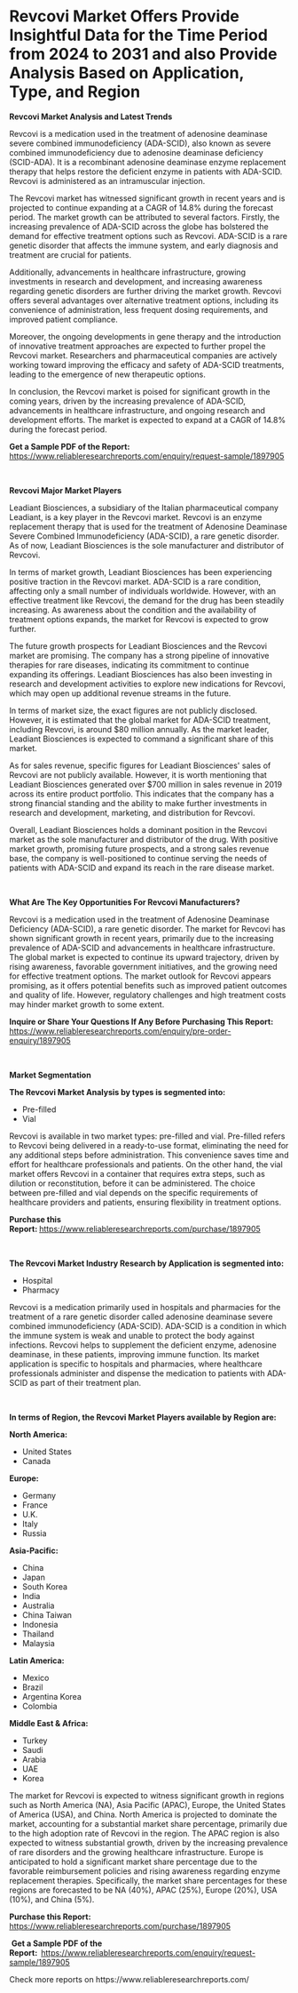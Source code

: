 <p><h1>Revcovi Market Offers Provide Insightful Data for the Time Period from 2024 to 2031 and also Provide Analysis Based on Application, Type, and Region</h1></p><p><strong>Revcovi Market Analysis and Latest Trends</strong></p>
<p><p>Revcovi is a medication used in the treatment of adenosine deaminase severe combined immunodeficiency (ADA-SCID), also known as severe combined immunodeficiency due to adenosine deaminase deficiency (SCID-ADA). It is a recombinant adenosine deaminase enzyme replacement therapy that helps restore the deficient enzyme in patients with ADA-SCID. Revcovi is administered as an intramuscular injection.</p><p>The Revcovi market has witnessed significant growth in recent years and is projected to continue expanding at a CAGR of 14.8% during the forecast period. The market growth can be attributed to several factors. Firstly, the increasing prevalence of ADA-SCID across the globe has bolstered the demand for effective treatment options such as Revcovi. ADA-SCID is a rare genetic disorder that affects the immune system, and early diagnosis and treatment are crucial for patients.</p><p>Additionally, advancements in healthcare infrastructure, growing investments in research and development, and increasing awareness regarding genetic disorders are further driving the market growth. Revcovi offers several advantages over alternative treatment options, including its convenience of administration, less frequent dosing requirements, and improved patient compliance.</p><p>Moreover, the ongoing developments in gene therapy and the introduction of innovative treatment approaches are expected to further propel the Revcovi market. Researchers and pharmaceutical companies are actively working toward improving the efficacy and safety of ADA-SCID treatments, leading to the emergence of new therapeutic options.</p><p>In conclusion, the Revcovi market is poised for significant growth in the coming years, driven by the increasing prevalence of ADA-SCID, advancements in healthcare infrastructure, and ongoing research and development efforts. The market is expected to expand at a CAGR of 14.8% during the forecast period.</p></p>
<p><strong>Get a Sample PDF of the Report:&nbsp;</strong> <a href="https://www.reliableresearchreports.com/enquiry/request-sample/1897905">https://www.reliableresearchreports.com/enquiry/request-sample/1897905</a></p>
<p>&nbsp;</p>
<p><strong>Revcovi Major Market Players</strong></p>
<p><p>Leadiant Biosciences, a subsidiary of the Italian pharmaceutical company Leadiant, is a key player in the Revcovi market. Revcovi is an enzyme replacement therapy that is used for the treatment of Adenosine Deaminase Severe Combined Immunodeficiency (ADA-SCID), a rare genetic disorder. As of now, Leadiant Biosciences is the sole manufacturer and distributor of Revcovi.</p><p>In terms of market growth, Leadiant Biosciences has been experiencing positive traction in the Revcovi market. ADA-SCID is a rare condition, affecting only a small number of individuals worldwide. However, with an effective treatment like Revcovi, the demand for the drug has been steadily increasing. As awareness about the condition and the availability of treatment options expands, the market for Revcovi is expected to grow further.</p><p>The future growth prospects for Leadiant Biosciences and the Revcovi market are promising. The company has a strong pipeline of innovative therapies for rare diseases, indicating its commitment to continue expanding its offerings. Leadiant Biosciences has also been investing in research and development activities to explore new indications for Revcovi, which may open up additional revenue streams in the future.</p><p>In terms of market size, the exact figures are not publicly disclosed. However, it is estimated that the global market for ADA-SCID treatment, including Revcovi, is around $80 million annually. As the market leader, Leadiant Biosciences is expected to command a significant share of this market.</p><p>As for sales revenue, specific figures for Leadiant Biosciences' sales of Revcovi are not publicly available. However, it is worth mentioning that Leadiant Biosciences generated over $700 million in sales revenue in 2019 across its entire product portfolio. This indicates that the company has a strong financial standing and the ability to make further investments in research and development, marketing, and distribution for Revcovi.</p><p>Overall, Leadiant Biosciences holds a dominant position in the Revcovi market as the sole manufacturer and distributor of the drug. With positive market growth, promising future prospects, and a strong sales revenue base, the company is well-positioned to continue serving the needs of patients with ADA-SCID and expand its reach in the rare disease market.</p></p>
<p>&nbsp;</p>
<p><strong>What Are The Key Opportunities For Revcovi Manufacturers?</strong></p>
<p><p>Revcovi is a medication used in the treatment of Adenosine Deaminase Deficiency (ADA-SCID), a rare genetic disorder. The market for Revcovi has shown significant growth in recent years, primarily due to the increasing prevalence of ADA-SCID and advancements in healthcare infrastructure. The global market is expected to continue its upward trajectory, driven by rising awareness, favorable government initiatives, and the growing need for effective treatment options. The market outlook for Revcovi appears promising, as it offers potential benefits such as improved patient outcomes and quality of life. However, regulatory challenges and high treatment costs may hinder market growth to some extent.</p></p>
<p><strong>Inquire or Share Your Questions If Any Before Purchasing This Report:</strong> <a href="https://www.reliableresearchreports.com/enquiry/pre-order-enquiry/1897905">https://www.reliableresearchreports.com/enquiry/pre-order-enquiry/1897905</a></p>
<p>&nbsp;</p>
<p><strong>Market Segmentation</strong></p>
<p><strong>The Revcovi Market Analysis by types is segmented into:</strong></p>
<p><ul><li>Pre-filled</li><li>Vial</li></ul></p>
<p><p>Revcovi is available in two market types: pre-filled and vial. Pre-filled refers to Revcovi being delivered in a ready-to-use format, eliminating the need for any additional steps before administration. This convenience saves time and effort for healthcare professionals and patients. On the other hand, the vial market offers Revcovi in a container that requires extra steps, such as dilution or reconstitution, before it can be administered. The choice between pre-filled and vial depends on the specific requirements of healthcare providers and patients, ensuring flexibility in treatment options.</p></p>
<p><strong>Purchase this Report:&nbsp;</strong><a href="https://www.reliableresearchreports.com/purchase/1897905">https://www.reliableresearchreports.com/purchase/1897905</a></p>
<p>&nbsp;</p>
<p><strong>The Revcovi Market Industry Research by Application is segmented into:</strong></p>
<p><ul><li>Hospital</li><li>Pharmacy</li></ul></p>
<p><p>Revcovi is a medication primarily used in hospitals and pharmacies for the treatment of a rare genetic disorder called adenosine deaminase severe combined immunodeficiency (ADA-SCID). ADA-SCID is a condition in which the immune system is weak and unable to protect the body against infections. Revcovi helps to supplement the deficient enzyme, adenosine deaminase, in these patients, improving immune function. Its market application is specific to hospitals and pharmacies, where healthcare professionals administer and dispense the medication to patients with ADA-SCID as part of their treatment plan.</p></p>
<p>&nbsp;</p>
<p><strong>In terms of Region, the Revcovi Market Players available by Region are:</strong></p>
<p>
    <p> <strong> North America: </strong>
        <ul>
            <li>United States</li>
            <li>Canada</li>
        </ul>
        </p> 
    <p> <strong> Europe: </strong>
        <ul>
            <li>Germany</li>
            <li>France</li>
            <li>U.K.</li>
            <li>Italy</li>
            <li>Russia</li>
        </ul>
        </p> 
    <p> <strong> Asia-Pacific: </strong>
        <ul>
            <li>China</li>
            <li>Japan</li>
            <li>South Korea</li>
            <li>India</li>
            <li>Australia</li>
            <li>China Taiwan</li>
            <li>Indonesia</li>
            <li>Thailand</li>
            <li>Malaysia</li>
        </ul>
        </p> 
    <p> <strong> Latin America: </strong>
        <ul>
            <li>Mexico</li>
            <li>Brazil</li>
            <li>Argentina Korea</li>
            <li>Colombia</li>
        </ul>
        </p> 
    <p> <strong> Middle East & Africa: </strong>
        <ul>
            <li>Turkey</li>
            <li>Saudi</li>
            <li>Arabia</li>
            <li>UAE</li>
            <li>Korea</li>
        </ul>
    </p>
    </p>
<p><p>The market for Revcovi is expected to witness significant growth in regions such as North America (NA), Asia Pacific (APAC), Europe, the United States of America (USA), and China. North America is projected to dominate the market, accounting for a substantial market share percentage, primarily due to the high adoption rate of Revcovi in the region. The APAC region is also expected to witness substantial growth, driven by the increasing prevalence of rare disorders and the growing healthcare infrastructure. Europe is anticipated to hold a significant market share percentage due to the favorable reimbursement policies and rising awareness regarding enzyme replacement therapies. Specifically, the market share percentages for these regions are forecasted to be NA (40%), APAC (25%), Europe (20%), USA (10%), and China (5%).</p></p>
<p><strong>Purchase this Report: </strong><a href="https://www.reliableresearchreports.com/purchase/1897905">https://www.reliableresearchreports.com/purchase/1897905</a></p>
<p>&nbsp;<strong>Get a Sample PDF of the Report:&nbsp;&nbsp;</strong><a href="https://www.reliableresearchreports.com/enquiry/request-sample/1897905">https://www.reliableresearchreports.com/enquiry/request-sample/1897905</a></p>
<p><strong></strong></p>
<p>Check more reports on https://www.reliableresearchreports.com/</p>